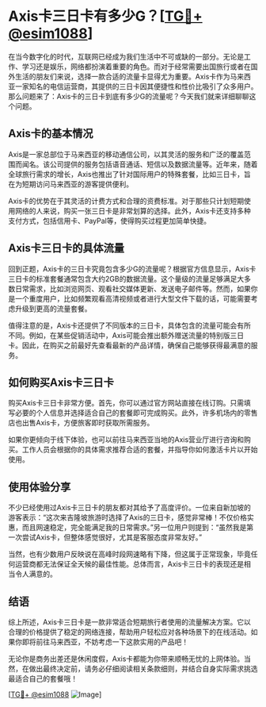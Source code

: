 # Axis卡三日卡有多少G？[[TG💪+ @esim1088](https://t.me/s/esim1088)]

在当今数字化的时代，互联网已经成为我们生活中不可或缺的一部分。无论是工作、学习还是娱乐，网络都扮演着重要的角色。而对于经常需要出国旅行或者在国外生活的朋友们来说，选择一款合适的流量卡显得尤为重要。Axis卡作为马来西亚一家知名的电信运营商，其提供的三日卡因其便捷性和性价比吸引了众多用户。那么问题来了：Axis卡的三日卡到底有多少G的流量呢？今天我们就来详细聊聊这个问题。

## Axis卡的基本情况

Axis是一家总部位于马来西亚的移动通信公司，以其灵活的服务和广泛的覆盖范围而闻名。该公司提供的服务包括语音通话、短信以及数据流量等。近年来，随着全球旅行需求的增长，Axis也推出了针对国际用户的特殊套餐，比如三日卡，旨在为短期访问马来西亚的游客提供便利。

Axis卡的优势在于其灵活的计费方式和合理的资费标准。对于那些只计划短期使用网络的人来说，购买一张三日卡是非常划算的选择。此外，Axis卡还支持多种支付方式，包括信用卡、PayPal等，使得购买过程更加简单快捷。

## Axis卡三日卡的具体流量

回到正题，Axis卡的三日卡究竟包含多少G的流量呢？根据官方信息显示，Axis卡三日卡的标准套餐通常包含大约2GB的数据流量。这个量级的流量足够满足大多数日常需求，比如浏览网页、观看社交媒体更新、发送电子邮件等。然而，如果你是一个重度用户，比如频繁观看高清视频或者进行大型文件下载的话，可能需要考虑升级到更高的流量套餐。

值得注意的是，Axis卡还提供了不同版本的三日卡，具体包含的流量可能会有所不同。例如，在某些促销活动中，Axis可能会推出额外赠送流量的特别版三日卡。因此，在购买之前最好先查看最新的产品详情，确保自己能够获得最满意的服务。

## 如何购买Axis卡三日卡

购买Axis卡三日卡非常方便。首先，你可以通过官方网站直接在线订购。只需填写必要的个人信息并选择适合自己的套餐即可完成购买。此外，许多机场内的零售店也出售Axis卡，方便旅客即时获取所需服务。

如果你更倾向于线下体验，也可以前往马来西亚当地的Axis营业厅进行咨询和购买。工作人员会根据你的具体需求推荐合适的套餐，并指导你如何激活卡片以开始使用。

## 使用体验分享

不少已经使用过Axis卡三日卡的朋友都对其给予了高度评价。一位来自新加坡的游客表示：“这次来吉隆坡旅游时选择了Axis的三日卡，感觉非常棒！不仅价格实惠，而且网速稳定，完全能满足我的日常需求。”另一位用户则提到：“虽然我是第一次尝试Axis卡，但整体感觉很好，尤其是客服态度非常友好。”

当然，也有少数用户反映说在高峰时段网速略有下降，但这属于正常现象，毕竟任何运营商都无法保证全天候的最佳性能。总体而言，Axis卡三日卡的表现还是相当令人满意的。

## 结语

综上所述，Axis卡三日卡是一款非常适合短期旅行者使用的流量解决方案。它以合理的价格提供了稳定的网络连接，帮助用户轻松应对各种场景下的在线活动。如果你即将前往马来西亚，不妨考虑一下这款实用的产品吧！

无论你是商务出差还是休闲度假，Axis卡都能为你带来顺畅无忧的上网体验。当然，在做出最终决定前，请务必仔细阅读相关条款细则，并结合自身实际需求挑选最适合自己的套餐哦！

[[TG💪+ @esim1088](https://t.me/s/esim1088) ![Image](https://i.postimg.cc/4NQfJmqS/Snipaste-2025-05-13-00-14-12.png)]